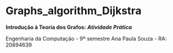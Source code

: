 # Graphs_algorithm_Dijkstra

**Introdução à Teoria dos Grafos:** ***Atividade Prática***

Engenharia da Computação - 9º semestre
Ana Paula Souza - RA: 20894639

